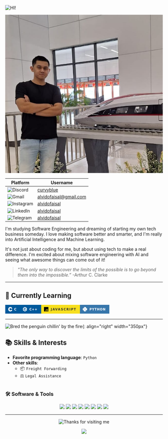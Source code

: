 ![HI!](https://readme-typing-svg.demolab.com?font=Fira+Code&size=80&pause=1000&color=08D750&vCenter=true&random=false&width=700&height=80&lines=Hi+I'm+Ido!)

![Ido](<WhatsApp Image 2023-10-13 at 9.16.46 PM-1.jpeg>)

| Platform                                                                                                       | Username                                                |
| -------------------------------------------------------------------------------------------------------------- | ------------------------------------------------------- |
| ![Discord](https://img.shields.io/badge/Discord-5865F2?logo=discord&logoColor=white&style=for-the-badge)       | [curvyblue](https://discordapp.com/users/curvyblue)     |
| ![Gmail](https://img.shields.io/badge/Gmail-D14836?logo=gmail&logoColor=white&style=for-the-badge)             | [alvidofaisal@gmail.com](mailto:alvidofaisal@gmail.com) |
| ![Instagram](https://img.shields.io/badge/Instagram-E4405F?logo=instagram&logoColor=white&style=for-the-badge) | [alvidofaisal](https://instagram.com/alvidofaisal)      |
| ![LinkedIn](https://img.shields.io/badge/LinkedIn-0077B5?logo=linkedin&logoColor=white&style=for-the-badge)    | [alvidofaisal](https://linkedin.com/alvidofaisal)       |
| ![Telegram](https://img.shields.io/badge/Telegram-2CA5E0?logo=telegram&logoColor=white&style=for-the-badge)    | [alvidofaisal](https://t.me/alvidofaisal)               |




I'm studying Software Engineering and dreaming of starting my own tech business someday. I love making software better and smarter, and I'm really into Artificial Intelligence and Machine Learning. 

It's not just about coding for me, but about using tech to make a real difference. I'm excited about mixing software engineering with AI and seeing what awesome things can come out of it!


> _"The only way to discover the limits of the possible is to go beyond them into the impossible.”_ -Arthur C. Clarke
> 
---

## 🌱 **Currently Learning**
![C](C-00599C_style=for-the-badge&logo=c&logoColor=white.png)![C++](C%252B%252B-00599C_style=for-the-badge&logo=c%252B%252B&logoColor=white.png)![JavaScript](JavaScript-F7DF1E_style=for-the-badge&logo=javascript&logoColor=black.png)![Python](Python-3776AB_style=for-the-badge&logo=python&logoColor=white.png)

---
![Bred the penguin chillin' by the fire](Fire-1.gif){: align="right" width="350px"}
## 📚 **Skills & Interests**

- **Favorite programming language**: `Python`
- **Other skills**: 
  - 📦 `Freight Forwarding`
  - ⚖️ `Legal Assistance`
#

### 🛠 **Software & Tools**

<p align="center">
    <img src="https://img.shields.io/badge/Arch%20Linux-1793D1.svg?style=for-the-badge&logo=Arch-Linux&logoColor=white">
    <img src="https://img.shields.io/badge/Django-092E20.svg?style=for-the-badge&logo=Django&logoColor=white">
    <img src="https://img.shields.io/badge/IBM%20Watson-BE95FF.svg?style=for-the-badge&logo=IBM-Watson&logoColor=white">
    <img src="https://img.shields.io/badge/jupyter-%23FA0F00.svg?style=for-the-badge&logo=jupyter&logoColor=white">
    <img src="https://img.shields.io/badge/Keras-D00000.svg?style=for-the-badge&logo=Keras&logoColor=white">
    <img src="https://img.shields.io/badge/Linux-FCC624?logo=Linux&logoColor=black&style=for-the-badge">
    <img src="https://img.shields.io/badge/TensorFlow-FF6F00.svg?style=for-the-badge&logo=TensorFlow&logoColor=white">
    <img src="https://img.shields.io/badge/VSCode-007ACC?logo=visualstudiocode&logoColor=white&style=for-the-badge">
</p>

---

<div align="center">

<img height="120" alt="Thanks for visiting me" width="100%" src="https://raw.githubusercontent.com/BrunnerLivio/brunnerlivio/master/images/marquee.svg" />
<br />

<p align="center">
    <img src="https://forthebadge.com/images/featured/featured-powered-by-electricity.svg">
</p>